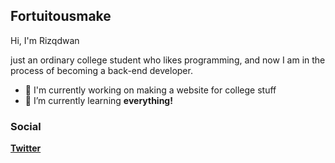 ## Fortuitousmake

Hi, I'm Rizqdwan 

just an ordinary college student who likes programming, and now I am in the process of becoming a back-end developer.
- 🔭 I'm currently working on making a website for college stuff
- 🌱 I’m currently learning **everything!**

### Social

**[Twitter](https://twitter.com/Fortuitousmake)**


<!--
**Rizqdwan/Rizqdwan** is a ✨ _special_ ✨ repository because its `README.md` (this file) appears on your GitHub profile.

Here are some ideas to get you started:

- 🔭 I’m currently working on ...
- 🌱 I’m currently learning ...
- 👯 I’m looking to collaborate on ...
- 🤔 I’m looking for help with ...
- 💬 Ask me about ...
- 📫 How to reach me: ...
- 😄 Pronouns: ...
- ⚡ Fun fact: ...
-->
